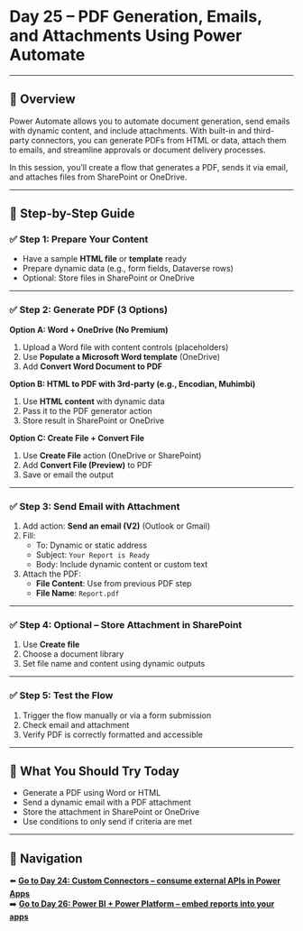 
# Day 25 – PDF Generation, Emails, and Attachments Using Power Automate

---

## 📝 Overview

Power Automate allows you to automate document generation, send emails with dynamic content, and include attachments. With built-in and third-party connectors, you can generate PDFs from HTML or data, attach them to emails, and streamline approvals or document delivery processes.

In this session, you’ll create a flow that generates a PDF, sends it via email, and attaches files from SharePoint or OneDrive.

---

## 🧭 Step-by-Step Guide

### ✅ Step 1: Prepare Your Content

- Have a sample **HTML file** or **template** ready
- Prepare dynamic data (e.g., form fields, Dataverse rows)
- Optional: Store files in SharePoint or OneDrive

---

### ✅ Step 2: Generate PDF (3 Options)

**Option A: Word + OneDrive (No Premium)**
1. Upload a Word file with content controls (placeholders)
2. Use **Populate a Microsoft Word template** (OneDrive)
3. Add **Convert Word Document to PDF**

**Option B: HTML to PDF with 3rd-party (e.g., Encodian, Muhimbi)**
1. Use **HTML content** with dynamic data
2. Pass it to the PDF generator action
3. Store result in SharePoint or OneDrive

**Option C: Create File + Convert File**
1. Use **Create File** action (OneDrive or SharePoint)
2. Add **Convert File (Preview)** to PDF
3. Save or email the output

---

### ✅ Step 3: Send Email with Attachment

1. Add action: **Send an email (V2)** (Outlook or Gmail)
2. Fill:
   - To: Dynamic or static address
   - Subject: `Your Report is Ready`
   - Body: Include dynamic content or custom text
3. Attach the PDF:
   - **File Content**: Use from previous PDF step
   - **File Name**: `Report.pdf`

---

### ✅ Step 4: Optional – Store Attachment in SharePoint

1. Use **Create file**
2. Choose a document library
3. Set file name and content using dynamic outputs

---

### ✅ Step 5: Test the Flow

1. Trigger the flow manually or via a form submission
2. Check email and attachment
3. Verify PDF is correctly formatted and accessible

---

## 🔎 What You Should Try Today

- Generate a PDF using Word or HTML
- Send a dynamic email with a PDF attachment
- Store the attachment in SharePoint or OneDrive
- Use conditions to only send if criteria are met

---

## 🔁 Navigation

⬅️ [**Go to Day 24: Custom Connectors – consume external APIs in Power Apps**](/PowerPlatform/Power%20Platform%2030%20days/Day24.md)  
➡️ [**Go to Day 26: Power BI + Power Platform – embed reports into your apps**](/PowerPlatform/Power%20Platform%2030%20days/Day26.md)
